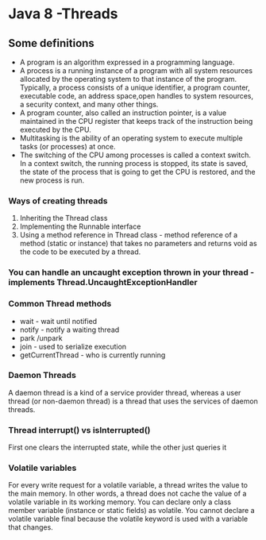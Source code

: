 # Java 8 -Threads

## Some definitions
- A program is an algorithm expressed in a programming language. 
- A process is a running instance of a program with all system resources allocated by the operating system to that instance of the program.
Typically, a process consists of a unique identifier, a program counter, executable code, an address space,open handles to system resources, a security context, and many other things. 
- A program counter, also called an instruction pointer, is a value maintained in the CPU register that keeps track of the instruction being executed by the CPU.
- Multitasking is the ability of an operating system to execute multiple tasks (or processes) at once. 
- The switching of the CPU among processes is called a context switch. In a context switch, the running process is stopped, its state is saved, the state of the process that is going to get the CPU is restored, and the new process is run.

### Ways of creating threads
1. Inheriting the Thread class
2. Implementing the Runnable interface
3. Using a method reference in Thread class - method reference of a method (static or instance) that takes no parameters and returns void as the code to be executed by a thread.

### You can handle an uncaught exception thrown in your thread - implements Thread.UncaughtExceptionHandler

### Common Thread methods
- wait - wait until notified
- notify - notify a waiting thread
- park /unpark 
- join - used to serialize execution
- getCurrentThread - who is currently running

### Daemon Threads
A daemon thread is a kind of a service provider thread, whereas a user thread (or non-daemon thread) is a thread that uses the services of daemon threads. 

### Thread interrupt() vs isInterrupted()
First one clears the interrupted state, while the other just queries it

### Volatile variables
For every write request for a volatile variable, a thread writes the value to the main memory. In other words, a thread does not cache the value of a volatile variable in its working memory. 
You can declare only a class member variable (instance or static fields) as volatile.
You cannot declare a volatile variable final because the volatile keyword is used with a variable that changes.